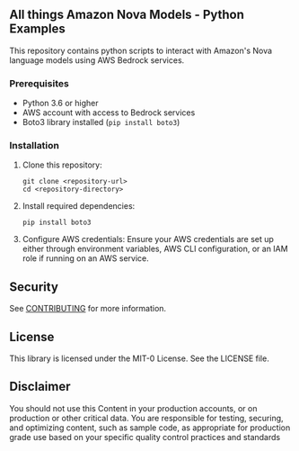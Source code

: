 ## All things Amazon Nova Models - Python Examples

This repository contains python scripts to interact with Amazon's Nova language models using AWS Bedrock services.

### Prerequisites

- Python 3.6 or higher
- AWS account with access to Bedrock services
- Boto3 library installed (`pip install boto3`)

### Installation

1. Clone this repository:
   ```
   git clone <repository-url>
   cd <repository-directory>
   ```

2. Install required dependencies:
   ```
   pip install boto3
   ```

3. Configure AWS credentials:
   Ensure your AWS credentials are set up either through environment variables, AWS CLI configuration, or an IAM role if running on an AWS service.
 
## Security

See [CONTRIBUTING](CONTRIBUTING.md#security-issue-notifications) for more information.


## License

This library is licensed under the MIT-0 License. See the LICENSE file.

## Disclaimer

You should not use this Content in your production accounts, or on production or other critical data. You are responsible for testing, securing, and optimizing content, such as sample code, as appropriate for production grade use based on your specific quality control practices and standards